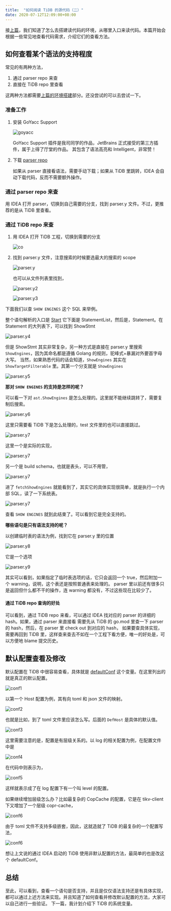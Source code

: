 ```yaml
---
title:  "如何阅读 TiDB 的源代码（二）"
date: 2020-07-12T12:09:00+08:00
---
```


接[上篇](/posts/tidb1)，我们知道了怎么去搭建读代码的环境，从哪里入口来读代码。本篇开始会根据一些常见地查看代码需求，介绍它们的查看方法。

## 如何查看某个语法的支持程度

常见的有两种方法，

1. 通过 parser repo 来查
1. 直接在 TiDB repo 里查看

这两种方法都需要[上篇的环境搭建](/posts/tidb1#环境搭建)部分。还没尝试的可以去尝试一下。

### 准备工作

1. 安装 GoYacc Support

    ![goyacc](/posts/images/20200712124300.png)

    GoYacc Support 插件是我司同学的作品，JetBrains 正式接受的第三方插件，属于上得了厅堂的作品。
    其包含了语法高亮和 Intelligent，非常赞！

1. 下载 [parser repo](https://github.com/pingcap/parser)

    如果从 parser 直接看语法，需要手动下载；如果从 TiDB 里跳转，IDEA 会自动下载代码，反而不需要额外操作。

### 通过 parser repo 来查

用 IDEA 打开 parser，切换到自己需要的分支，找到 parser.y 文件。不过，更推荐的是从 TiDB 里查看。

### 通过 TiDB repo 来查

1. 用 IDEA 打开 TiDB 工程，切换到需要的分支

    ![co](/posts/images/20200712183012.png)

1. 找到 parser.y 文件，注意搜索的时候要选最大的搜索的 scope

    ![parser.y](/posts/images/20200712183658.png)

    也可以从文件列表里找到，

    ![parser.y2](/posts/images/20200712184101.png)

    ![parser.y3](/posts/images/20200712184157.png)

下面我们以查 `SHOW ENGINES` 这个 SQL 来举例。

整个语句解析的入口是 [Start](https://github.com/pingcap/parser/blob/f56688124d8bbba98ca103dbcc667d0e3b9bef30/parser.y#L1309-L1308)
它下面是 StatementList，然后是，Statement。在 Statement 的大列表下，可以找到 ShowStmt

![parser.y4](/posts/images/20200712184841.png)

但是 ShowStmt 其实非常复杂，另一种方式是直接在 parser.y 里搜索 `ShowEngines`，因为其命名都是遵循 Golang 的规则，驼峰式+暴漏对外要首字母大写。
当然，如果熟悉代码的话会知道，`ShowEngines` 其实在 `ShowTargetFilterable` 里。其第一个分支就是 `ShowEngines`

![parser.y5](/posts/images/20200712185533.png)

**那对 `SHOW ENGINES` 的支持是怎样的呢？**

可以看一下对 `ast.ShowEngines` 是怎么处理的。这里就不能继续跳转了，需要复制后搜索。

![parser.y6](/posts/images/20200712190242.png)

这里只需要看 TiDB 下是怎么处理的，test 文件里的也可以直接跳过。

![parser.y7](/posts/images/20200712190752.png)

这里一个是实际的实现，

![parser.y7](/posts/images/20200712190839.png)

另一个是 build schema，也就是表头，可以不用管，

![parser.y7](/posts/images/20200712190956.png)

进了 `fetchShowEngines` 就能看到了，其实它的具体实现很简单，就是执行一个内部 SQL，读了一下系统表。

![parser.y7](/posts/images/20200712191054.png)

查看 `SHOW ENGINES` 就到此结束了。可以看到它是完全支持的。

**哪些语句是只有语法支持的呢？**

以创建临时表的语法为例，找到它在 parser.y 里的位置

![parser.y8](/posts/images/20200712191711.png)

它是一个选项

![parser.y9](/posts/images/20200712191843.png)

其实可以看到，如果指定了临时表选项的话，它只会返回一个 true，然后附加一个 warning，说明，这个表还是按照普通表来处理的。
parser 里以前还有很多只是返回但什么都不干的操作，连 warning 都没有，不过这些现在比较少了。

#### 通过 TiDB repo 查询的好处

可以看到，通过 TiDB repo 来看，可以通过 IDEA 找对应的 parser 的详细的 hash。如果，通过 parser 来直接看
需要先从 TiDB 的 go.mod 里查一下 parser 的 hash，然后，在 parser 里 check out 到对应的 hash，
如果要查具体实现，需要再回到 TiDB 里，这样查来查去不如在一个工程下看方便，唯一的好处是，可以方便地 blame
提交历史。

## 默认配置查看及修改

默认配置在 TiDB 中很容易查看，具体就是 [defaultConf](https://github.com/pingcap/tidb/blob/72f6a0405837b92e40de979a4f3134d9aa19a5b3/config/config.go#L547)
这个变量。在这里列出的就是真正的默认配置。

![conf1](/posts/images/20200713172228.png)

以第一个 Host 配置为例，其有向 toml 和 json 文件的映射。

![conf2](/posts/images/20200713172535.png)

也就是比如，到了 toml 文件里应该怎么写。后面的 `DefHost` 是具体的默认值。

![conf3](/posts/images/20200713180137.png)

这里需要注意的是，配置是有层级关系的。以 log 的相关配置为例，在配置文件中是

![conf4](/posts/images/20200715164756.png)

在代码中则表示为，

![conf5](/posts/images/20200715164930.png)

这样就表示成了在 log 配置下有一个叫 level 的配置。

如果继续增加层级怎么办？比如最复杂的 CopCache 的配置，它是在 tikv-client 下又增加了一个层级 copr-cache，

![conf6](/posts/images/20200715165243.png)

由于 toml 文件不支持多级嵌套，因此，这就造就了 TiDB 的最复杂的一个配置写法，

![conf6](/posts/images/20200715165456.png)

想让上文说的通过 IDEA 启动的 TiDB 使用非默认配置的方法，最简单的也是改这个 defaultConf。

## 总结

至此，可以看到，查看一个语句是否支持，并且是仅仅语法支持还是有具体实现，都可以通过上述方法来实现。并且知道了如何查看并修改默认配置的方法，大家可以自己进行一些验证。
下一篇，我计划介绍下 TiDB 的系统变量。
